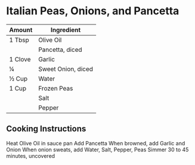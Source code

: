 # Italian Peas, Onions, and Pancetta

|Amount|Ingredient|
|----|----|
1 Tbsp | Olive Oil
|| Pancetta, diced
1 Clove | Garlic
¼ | Sweet Onion, diced
½ Cup | Water
1 Cup | Frozen Peas
|| Salt
|| Pepper

## Cooking Instructions
Heat Olive Oil in sauce pan
Add Pancetta
When browned, add Garlic and Onion
When onion sweats, add Water, Salt, Pepper, Peas
Simmer 30 to 45 minutes, uncovered
